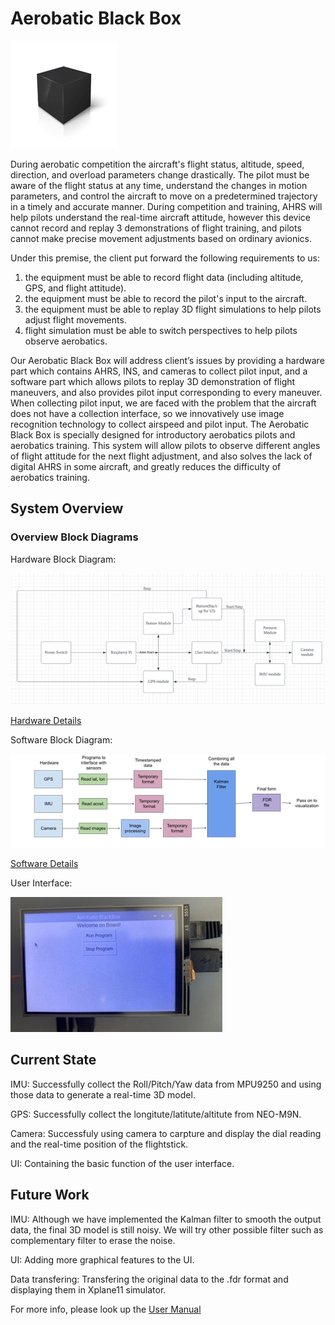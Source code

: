 # Aerobatic Black Box 

![](User%20Manual/logo.png)

 During aerobatic competition the aircraft's flight status, altitude, speed, direction, and overload parameters change drastically. The pilot must be aware of the flight status at any time, understand the changes in motion parameters, and control the aircraft to move on a predetermined trajectory in a timely and accurate manner. During competition and training, AHRS will help pilots understand the real-time aircraft attitude, however this device cannot record and replay 3 demonstrations of flight training, and pilots cannot make precise movement adjustments based on ordinary avionics.
 
 Under this premise, the client put forward the following requirements to us:
1. the equipment must be able to record flight data (including altitude, GPS, and flight attitude). 
2. the equipment must be able to record the pilot's input to the aircraft. 
3. the equipment must be able to replay 3D flight simulations to help pilots adjust flight movements. 
4. flight simulation must be able to switch perspectives to help pilots observe aerobatics.
 
Our Aerobatic Black Box will address client’s issues by providing a hardware part which contains AHRS, INS, and cameras to collect pilot input, and a software part which allows pilots to replay 3D demonstration of flight maneuvers, and also provides pilot input corresponding to every maneuver. When collecting pilot input, we are faced with the problem that the aircraft does not have a collection interface, so we innovatively use image recognition technology to collect airspeed and pilot input.
The Aerobatic Black Box is specially designed for introductory aerobatics pilots and aerobatics training. This system will allow pilots to observe different angles of flight attitude for the next flight adjustment, and also solves the lack of digital AHRS in some aircraft, and greatly reduces the difficulty of aerobatics training.

## System Overview
### Overview Block Diagrams
Hardware Block Diagram:

![](User%20Manual/Hardware%20Block%20Diagram.png)

[Hardware Details](README_Hardware.md)

Software Block Diagram:

![](User%20Manual/Software%20Block%20Diagram.png)

[Software Details](README_Software.md)

User Interface:

![](User%20Manual/User%20Interface.jpg)

## Current State
 IMU: Successfully collect the Roll/Pitch/Yaw data from MPU9250 and using those data to generate a real-time 3D model.
 
 GPS: Successfully collect the longitute/latitute/altitute from NEO-M9N.
 
 Camera: Successfuly using camera to carpture and display the dial reading and the real-time position of the flightstick.
 
 UI: Containing the basic function of the user interface.

## Future Work
IMU: Although we have implemented the Kalman filter to smooth the output data, the final 3D model is still noisy. We will try other possible filter such as complementary filter to erase the noise.

UI: Adding more graphical features to the UI.

Data transfering: Transfering the original data to the .fdr format and displaying them in Xplane11 simulator.

For more info, please look up the [User Manual](https://github.com/BU-Senior-Design-Aerobatics-Black-Box/BU-Senior-Design-Aerobatics-Black-Box.github.io/blob/main/User%20Manual/Final%20User%20Manual.docx)
